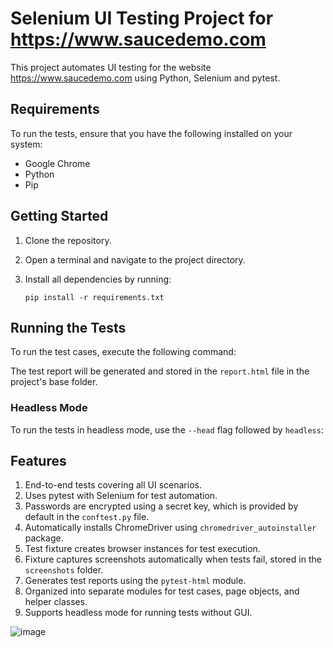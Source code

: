 # Selenium UI Testing Project for https://www.saucedemo.com

This project automates UI testing for the website https://www.saucedemo.com using Python, Selenium and pytest.

## Requirements

To run the tests, ensure that you have the following installed on your system:

- Google Chrome
- Python
- Pip

## Getting Started

1. Clone the repository.
2. Open a terminal and navigate to the project directory.
3. Install all dependencies by running:

    ```
    pip install -r requirements.txt
    ```

## Running the Tests

To run the test cases, execute the following command:


The test report will be generated and stored in the `report.html` file in the project's base folder.

### Headless Mode

To run the tests in headless mode, use the `--head` flag followed by `headless`:


## Features

1. End-to-end tests covering all UI scenarios.
2. Uses pytest with Selenium for test automation.
3. Passwords are encrypted using a secret key, which is provided by default in the `conftest.py` file.
4. Automatically installs ChromeDriver using `chromedriver_autoinstaller` package.
5. Test fixture creates browser instances for test execution.
6. Fixture captures screenshots automatically when tests fail, stored in the `screenshots` folder.
7. Generates test reports using the `pytest-html` module.
8. Organized into separate modules for test cases, page objects, and helper classes.
9. Supports headless mode for running tests without GUI.


![image](https://github.com/AlphaAmbush/SeleniumProject/assets/89270361/999286e0-3f53-45d0-a15b-e480be1b1c2f)

